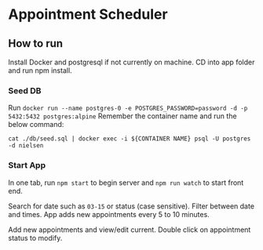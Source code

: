# Appointment Scheduler

## How to run

Install Docker and postgresql if not currently on machine. 
CD into app folder and run npm install. 

### Seed DB

Run `docker run --name postgres-0 -e POSTGRES_PASSWORD=password -d -p 5432:5432 postgres:alpine`
Remember the container name and run the below command: 

`cat ./db/seed.sql | docker exec -i ${CONTAINER NAME} psql -U postgres -d nielsen` 

### Start App
In one tab, run `npm start` to begin server and `npm run watch` to start front end. 

Search for date such as `03-15` or status (case sensitive). Filter between date and times. App adds new appointments every 5 to 10 minutes. 

Add new appointments and view/edit current. Double click on appointment status to modify. 
